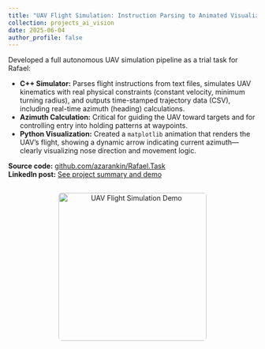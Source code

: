 ```yaml
---
title: "UAV Flight Simulation: Instruction Parsing to Animated Visualization"
collection: projects_ai_vision
date: 2025-06-04
author_profile: false
---
```


Developed a full autonomous UAV simulation pipeline as a trial task for Rafael:

- **C++ Simulator:** Parses flight instructions from text files, simulates UAV kinematics with real physical constraints (constant velocity, minimum turning radius), and outputs time-stamped trajectory data (CSV), including real-time azimuth (heading) calculations.
- **Azimuth Calculation:** Critical for guiding the UAV toward targets and for controlling entry into holding patterns at waypoints.
- **Python Visualization:** Created a `matplotlib` animation that renders the UAV’s flight, showing a dynamic arrow indicating current azimuth—clearly visualizing nose direction and movement logic.

**Source code:** [github.com/azarankin/Rafael.Task](https://github.com/azarankin/Rafael.Task)  
**LinkedIn post:** [See project summary and demo](https://www.linkedin.com/posts/arthur-zarankin_uav-flightsimulation-cplusplus-activity-7335801518761070592-8Vm5/?utm_source=share&utm_medium=member_desktop&rcm=ACoAADRBA_cB4X23WmdFbuX6QgeP7l2Ntu_tqGI)


<div align="center">
  <img src="/assets/rafael-task.gif" alt="UAV Flight Simulation Demo" style="border-radius: 2%; width: 300px; margin-top: 15px;">
</div>
